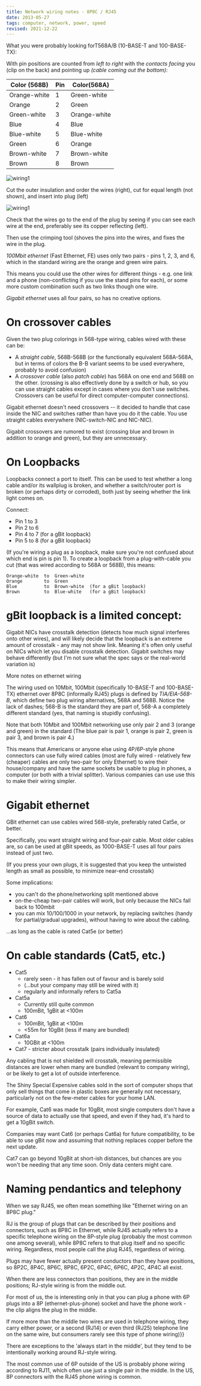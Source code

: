 ```yaml
---
title: Network wiring notes - 8P8C / RJ45
date: 2013-05-27
tags: computer, network, power, speed
revised: 2021-12-22
---
```


What you were probably looking forT568A/B (10-BASE-T and 100-BASE-TX):

With pin positions are counted from _left to right_ with the _contacts facing_ you (clip on the back) and pointing up _(cable coming out the bottom):_

|Color (568B)|Pin|Color(568A)|
|--- |--- |--- |
|Orange-white|1|Green-white|
|Orange|2|Green|
|Green-white|3|Orange-white|
|Blue|4|Blue|
|Blue-white|5|Blue-white|
|Green|6|Orange|
|Brown-white|7|Brown-white|
|Brown|8|Brown|


![wiring1](/images/2013/wiring1.jpg)

Cut the outer insulation and order the wires (right), cut for equal length (not shown), and insert into plug (left)

![wiring1](/images/2013/wiring2.jpg)

Check that the wires go to the end of the plug by seeing if you can see each wire at the end, preferably see its copper reflecting (left).

Then use the crimping tool (shoves the pins into the wires, and fixes the wire in the plug.

_100Mbit ethernet_ (Fast Ethernet, FE) uses only two pairs - pins 1, 2, 3, and 6, which in the standard wiring are the orange and green wire pairs.

This means you could use the other wires for different things - e.g. one link and a phone (non-conflicting if you use the stand pins for each), or some more custom combination such as two links though one wire.

_Gigabit ethernet_ uses all four pairs, so has no creative options.

On crossover cables
===================

Given the two plug colorings in 568-type wiring, cables wired with these can be:

*   A _straight cable_, 568B-568B (or the functionally equivalent 568A-568A, but in terms of colors the B-B variant seems to be used everywhere, probably to avoid confusion)
*   A _crossover cable_ (also _patch cable_) has 568A on one end and 568B on the other. (crossing is also effectively done by a switch or hub, so you can use straight cables except in cases where you don't use switches. Crossovers can be useful for direct computer-computer connections).

Gigabit ethernet doesn't need crossovers -- it decided to handle that case inside the NIC and switches rather than have you do it the cable. You use straight cables everywhere (NIC-switch-NIC and NIC-NIC).

Gigabit crossovers are rumored to exist (crossing blue and brown in addition to orange and green), but they are unnecessary.

On Loopbacks
============

Loopbacks connect a port to itself. This can be used to test whether a long cable and/or its wallplug is broken, and whether a switch/router port is broken (or perhaps dirty or corroded), both just by seeing whether the link light comes on.

Connect:

*   Pin 1 to 3
*   Pin 2 to 6
*   Pin 4 to 7 (for a gBit loopback)
*   Pin 5 to 8 (for a gBit loopback)

(If you're wiring a plug as a loopback, make sure you're not confused about which end is pin is pin 1). To create a loopback from a plug-with-cable you cut (that was wired according to 568A or 568B), this means:

    Orange-white  to  Green-white 
    Orange        to  Green
    Blue          to  Brown-white  (for a gBit loopback)
    Brown         to  Blue-white   (for a gBit loopback)
    

gBit loopback is a limited concept:
===================================

Gigabit NICs have crosstalk detection (detects how much signal interferes onto other wires), and will likely decide that the loopback is an extreme amount of crosstalk - any may not show link. Meaning it's often only useful on NICs which let you disable crosstalk detection. Gigabit switches may behave differently (but I'm not sure what the spec says or the real-world variation is)

More notes on ethernet wiring

The wiring used on 10Mbit, 100Mbit (specifically 10-BASE-T and 100-BASE-TX) ethernet over 8P8C (informally RJ45) plugs is defined by _TIA/EIA-568-B_, which define two plug wiring alternatives, 568A and 568B. Notice the lack of dashes; 568-B is the standard they are part of, 568-A a completely different standard (yes, that naming is stupidly confusing).

Note that both 10Mbit and 100Mbit networking use only pair 2 and 3 (orange and green) in the standard (The blue pair is pair 1, orange is pair 2, green is pair 3, and brown is pair 4.)

This means that Americans or anyone else using 4P/6P-style phone connectors can use fully wired cables (most are fully wired - relatively few (cheaper) cables are only two-pair for only Ethernet) to wire their house/company and have the same sockets be usable to plug in phones, a computer (or both with a trivial splitter). Various companies can use use this to make their wiring simpler.

Gigabit ethernet
================

GBit ethernet can use cables wired 568-style, preferably rated Cat5e, or better.

Specifically, you want straight wiring and four-pair cable. Most older cables are, so can be used at gBit speeds, as 1000-BASE-T uses all four pairs instead of just two.

(If you press your own plugs, it is suggested that you keep the untwisted length as small as possible, to minimize near-end crosstalk)

Some implications:

*   you can't do the phone/networking split mentioned above
*   on-the-cheap two-pair cables will work, but only because the NICs fall back to 100mbit
*   you can mix 10/100/1000 in your network, by replacing switches (handy for partial/gradual upgrades), without having to wire about the cabling.

...as long as the cable is rated Cat5e (or better)

On cable standards (Cat5, etc.)
===============================

*   Cat5
    *   rarely seen - it has fallen out of favour and is barely sold
    *   (...but your company may still be wired with it)
    *   regularly and informally refers to Cat5a
*   Cat5a
    *   Currently still quite common
    *   100mBit, 1gBit at <100m
*   Cat6
    *   100mBit, 1gBit at <100m
    *   <55m for 10gBit (less if many are bundled)
*   Cat6a
    *   10GBit at <100m
*   Cat7 - stricter about crosstalk (pairs individually insulated)

Any cabling that is not shielded will crosstalk, meaning permissible distances are lower when many are bundled (relevant to company wiring), or be likely to get a lot of outside interference.

The Shiny Special Expensive cables sold in the sort of computer shops that only sell things that come in plastic boxes are generally not necessary, particularly not on the few-meter cables for your home LAN.

For example, Cat6 was made for 10gBit, most single computers don't have a source of data to actually use that speed, and even if they had, it's hard to get a 10gBit switch.

Companies may want Cat6 (or perhaps Cat6a) for future compatibility, to be able to use gBit now and assuming that nothing replaces copper before the next update.

Cat7 can go beyond 10gBit at short-ish distances, but chances are you won't be needing that any time soon. Only data centers might care.

Naming pendantics and telephony
===============================

When we say RJ45, we often mean something like "Ethernet wiring on an 8P8C plug."

RJ is the group of plugs that can be described by their positions and connectors, such as 8P8C in Ethernet, while RJ45 actually refers to a specific telephone wiring on the 8P-style plug (probably the most common one among several), while 8P8C refers to that plug itself and no specific wiring. Regardless, most people call the plug RJ45, regardless of wiring.

Plugs may have fewer actually present conductors than they have positions, so 8P2C, 8P4C, 8P6C, 8P8C, 6P2C, 6P4C, 6P6C, 4P2C, 4P4C all exist.

When there are less connectors than positions, they are in the middle positions; RJ-style wiring is from the middle out.

For most of us, the is interesting only in that you can plug a phone with 6P plugs into a 8P (ethernet-plus-phone) socket and have the phone work - the clip aligns the plug in the middle.

If more more than the middle two wires are used in telephone wiring, they carry either power, or a second (RJ14) or even third (RJ25) telephone line on the same wire, but consumers rarely see this type of phone wiring)}}

There are exceptions to the 'always start in the middle', but they tend to be intentionally working around RJ-style wiring.

The most common use of 6P outside of the US is probably phone wiring according to RJ11, which often use just a single pair in the middle. In the US, 8P connectors with the RJ45 phone wiring is common.
